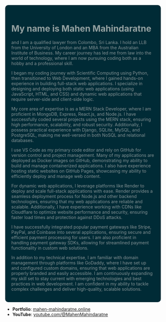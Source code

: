 <div style="background-color: #002b36; color: #839496; padding: 20px; border-radius: 10px;">
  <h1 style="color: #93a1a1;">My name is Mahen Mahindaratne</h1>
  <p>and I am a qualified lawyer from Colombo, Sri Lanka. I hold an LLB from the University of London and an MBA from the Australian Institute of Business. My career journey has led me from law into the world of technology, where I am now pursuing coding both as a hobby and a professional skill.</p>

  <p>I began my coding journey with Scientific Computing using Python, then transitioned to Web Development, where I gained hands-on experience in building full-stack web applications. I specialize in designing and deploying both static web applications (using JavaScript, HTML, and CSS) and dynamic web applications that require server-side and client-side logic.</p>

  <p>My core area of expertise is as a MERN Stack Developer, where I am proficient in MongoDB, Express, React.js, and Node.js. I have successfully coded several projects using the MERN stack, ensuring high performance, scalability, and robust security. Additionally, I possess practical experience with Django, SQLite, MySQL, and PostgreSQL, making me well-versed in both NoSQL and relational databases.</p>

  <p>I use VS Code as my primary code editor and rely on GitHub for version control and project management. Many of my applications are deployed as Docker images on GitHub, demonstrating my ability to build and manage containerized applications. I also have experience hosting static websites on GitHub Pages, showcasing my ability to efficiently deploy and manage web content.</p>

  <p>For dynamic web applications, I leverage platforms like Render to deploy and scale full-stack applications with ease. Render provides a seamless deployment process for Node.js and other backend technologies, ensuring that my web applications are reliable and scalable. Additionally, I have experience working with CDNs like Cloudflare to optimize website performance and security, ensuring faster load times and protection against DDoS attacks.</p>

  <p>I have successfully integrated popular payment gateways like Stripe, PayPal, and Coinbase into several applications, ensuring secure and efficient payment processing for users. I am also proficient in handling payment gateway SDKs, allowing for streamlined payment functionality in custom web solutions.</p>

  <p>In addition to my technical expertise, I am familiar with domain management through platforms like GoDaddy, where I have set up and configured custom domains, ensuring that web applications are properly branded and easily accessible. I am continuously expanding my skill set to stay current with emerging technologies and best practices in web development. I am confident in my ability to tackle complex challenges and deliver high-quality, scalable solutions.</p>
</div>

- **Portfolio**: [mahen-mahindaratne.online](https://mahen-mahindaratne.online/)
- **YouTube**: [youtube.com/@MahenMahindaratne](https://www.youtube.com/@MahenMahindaratne)
